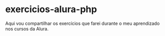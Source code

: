 # exercicios-alura-php
Aqui vou compartilhar os exercícios que farei durante o meu aprendizado nos cursos da Alura.
